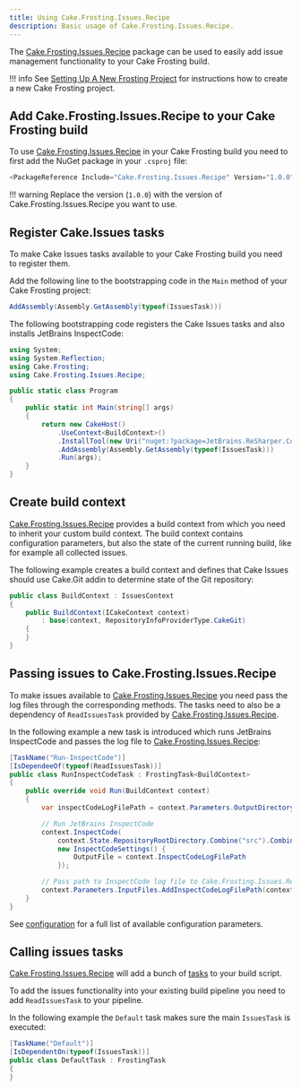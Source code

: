 ```yaml
---
title: Using Cake.Frosting.Issues.Recipe
description: Basic usage of Cake.Frosting.Issues.Recipe.
---
```


The [Cake.Frosting.Issues.Recipe] package can be used to easily add issue management functionality to your Cake Frosting build.

!!! info
    See [Setting Up A New Frosting Project] for instructions how to create a new Cake Frosting project.

[Setting Up A New Frosting Project]: https://cakebuild.net/docs/getting-started/setting-up-a-new-frosting-project

## Add Cake.Frosting.Issues.Recipe to your Cake Frosting build

To use [Cake.Frosting.Issues.Recipe] in your Cake Frosting build you need to first add the NuGet package in your `.csproj` file:

```csharp
<PackageReference Include="Cake.Frosting.Issues.Recipe" Version="1.0.0" />
```

!!! warning
    Replace the version (`1.0.0`) with the version of Cake.Frosting.Issues.Recipe you want to use.

## Register Cake.Issues tasks

To make Cake Issues tasks available to your Cake Frosting build you need to register them.

Add the following line to the bootstrapping code in the `Main` method of your Cake Frosting project:

```csharp
AddAssembly(Assembly.GetAssembly(typeof(IssuesTask)))
```

The following bootstrapping code registers the Cake Issues tasks and also installs JetBrains InspectCode:

```csharp
using System;
using System.Reflection;
using Cake.Frosting;
using Cake.Frosting.Issues.Recipe;

public static class Program
{
    public static int Main(string[] args)
    {
        return new CakeHost()
            .UseContext<BuildContext>()
            .InstallTool(new Uri("nuget:?package=JetBrains.ReSharper.CommandLineTools"))
            .AddAssembly(Assembly.GetAssembly(typeof(IssuesTask)))
            .Run(args);
    }
}
```

## Create build context

[Cake.Frosting.Issues.Recipe] provides a build context from which you need to inherit your custom build context.
The build context contains configuration parameters, but also the state of the current running build,
like for example all collected issues.

The following example creates a build context and defines that Cake Issues should use Cake.Git addin to determine
state of the Git repository:

```csharp
public class BuildContext : IssuesContext
{
    public BuildContext(ICakeContext context)
        : base(context, RepositoryInfoProviderType.CakeGit)
    {
    }
}
```

## Passing issues to Cake.Frosting.Issues.Recipe

To make issues available to [Cake.Frosting.Issues.Recipe] you need pass the log files through the corresponding methods.
The tasks need to also be a dependency of `ReadIssuesTask` provided by [Cake.Frosting.Issues.Recipe].

In the following example a new task is introduced which runs JetBrains InspectCode and passes the log file to [Cake.Frosting.Issues.Recipe]:

```csharp
[TaskName("Run-InspectCode")]
[IsDependeeOf(typeof(ReadIssuesTask))]
public class RunInspectCodeTask : FrostingTask<BuildContext>
{
    public override void Run(BuildContext context)
    {
        var inspectCodeLogFilePath = context.Parameters.OutputDirectory..CombineWithFilePath("inspectCode.log");

        // Run JetBrains InspectCode
        context.InspectCode(
            context.State.RepositoryRootDirectory.Combine("src").CombineWithFilePath("ClassLibrary1.sln"),
            new InspectCodeSettings() {
                OutputFile = context.InspectCodeLogFilePath
            });

        // Pass path to InspectCode log file to Cake.Frosting.Issues.Recipe
        context.Parameters.InputFiles.AddInspectCodeLogFilePath(context.InspectCodeLogFilePath);
    }
}
```

See [configuration] for a full list of available configuration parameters.

## Calling issues tasks

[Cake.Frosting.Issues.Recipe] will add a bunch of [tasks] to your build script.

To add the issues functionality into your existing build pipeline you need to add
`ReadIssuesTask` to your pipeline.

 In the following example the `Default` task makes sure the main `IssuesTask` is executed:

```csharp
[TaskName("Default")]
[IsDependentOn(typeof(IssuesTask))]
public class DefaultTask : FrostingTask
{
}
```

[Cake.Frosting.Issues.Recipe]: ../overview.md
[configuration]: ../configuration.md
[tasks]: ../tasks.md